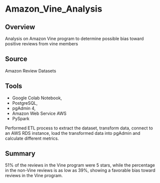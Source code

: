 # Amazon_Vine_Analysis
## Overview
Analysis on Amazon Vine program to determine possible bias toward positive reviews from vine members

## Source
Amazon Review Datasets

## Tools
* Google Colab Notebook, 
* PostgreSQL, 
* pgAdmin 4, 
* Amazon Web Service AWS
* PySpark 


Performed ETL process to extract the dataset, transform data, connect to an AWS RDS instance, load the transformed 
data into pgAdmin and calculate different metrics. 

## Summary
51% of the reviews in the Vine program were 5 stars, while the percentage in the non-Vine reviews is as low as 39%, showing a favorable bias toward reviews in the Vine program.

